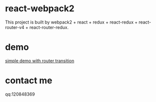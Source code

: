 # react-webpack2
This project is built by webpack2 + react + redux + react-redux + react-router-v4 + react-router-redux.

# demo
[simple demo with router transition](https://owenliang.github.io/react-webpack2/dist/index.html#/)

# contact me
qq:120848369